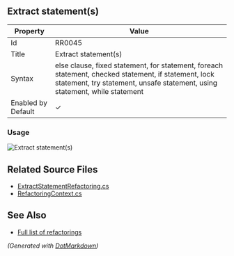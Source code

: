 ## Extract statement\(s\)

| Property           | Value                                                                                                                                                                              |
| ------------------ | ---------------------------------------------------------------------------------------------------------------------------------------------------------------------------------- |
| Id                 | RR0045                                                                                                                                                                             |
| Title              | Extract statement\(s\)                                                                                                                                                             |
| Syntax             | else clause, fixed statement, for statement, foreach statement, checked statement, if statement, lock statement, try statement, unsafe statement, using statement, while statement |
| Enabled by Default | &#x2713;                                                                                                                                                                           |

### Usage

![Extract statement(s)](../../images/refactorings/ExtractStatement.png)

## Related Source Files

* [ExtractStatementRefactoring.cs](../../src/Refactorings/CSharp/Refactorings/ExtractStatementRefactoring.cs)
* [RefactoringContext.cs](../../src/Refactorings/CSharp/Refactorings/RefactoringContext.cs)

## See Also

* [Full list of refactorings](Refactorings.md)

*\(Generated with [DotMarkdown](http://github.com/JosefPihrt/DotMarkdown)\)*